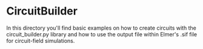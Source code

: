 # CircuitBuilder

In this directory you'll find basic examples on how to create circuits with the circuit_builder.py library and how to use the output file within Elmer's .sif file for circuit-field simulations.
